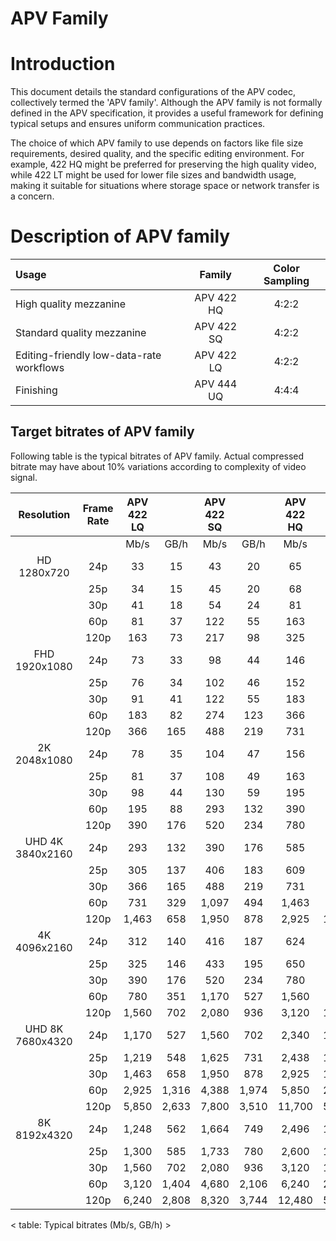 APV Family
==============

# Introduction

This document details the standard configurations of the APV codec, collectively termed the 'APV family'. Although the APV family is not formally defined in the APV specification, it provides a useful framework for defining typical setups and ensures uniform communication practices.

The choice of which APV family to use depends on factors like file size requirements, desired quality, and the specific editing environment. For example, 422 HQ might be preferred for preserving the high quality video, while 422 LT might be used for lower file sizes and bandwidth usage, making it suitable for situations where storage space or network transfer is a concern.

# Description of APV family

| Usage | Family | Color Sampling |
|:-------------|:--------------:|:------:|
| High quality mezzanine                   | APV 422 HQ | 4:2:2 | 
| Standard quality mezzanine               | APV 422 SQ | 4:2:2 | 
| Editing-friendly low-data-rate workflows | APV 422 LQ | 4:2:2 | 
| Finishing                                | APV 444 UQ | 4:4:4 | 


## Target bitrates of APV family

Following table is the typical bitrates of APV family.
Actual compressed bitrate may have about 10% variations according to complexity of video signal.

|Resolution | Frame Rate | APV 422 LQ | | APV 422 SQ | | APV 422 HQ | | APV 444 UQ | |
|:---: | :---: | :---: | :---: | :---: | :---: | :---: | :---: | :---: | :---: |
| |  | Mb/s | GB/h | Mb/s | GB/h | Mb/s | GB/h | Mb/s | GB/h|
|HD     1280x720 | 24p | 33 | 15 | 43 | 20 | 65 | 29 | 98 | 44|
| | 25p | 34 | 15 | 45 | 20 | 68 | 30 | 102 | 46|
| | 30p | 41 | 18 | 54 | 24 | 81 | 37 | 122 | 55|
| | 60p | 81 | 37 | 122 | 55 | 163 | 73 | 244 | 110|
| | 120p | 163 | 73 | 217 | 98 | 325 | 146 | 488 | 219|
|FHD     1920x1080 | 24p | 73 | 33 | 98 | 44 | 146 | 66 | 219 | 99|
| | 25p | 76 | 34 | 102 | 46 | 152 | 69 | 229 | 103|
| | 30p | 91 | 41 | 122 | 55 | 183 | 82 | 274 | 123|
| | 60p | 183 | 82 | 274 | 123 | 366 | 165 | 548 | 247|
| | 120p | 366 | 165 | 488 | 219 | 731 | 329 | 1,097 | 494|
|2K     2048x1080 | 24p | 78 | 35 | 104 | 47 | 156 | 70 | 234 | 105|
| | 25p | 81 | 37 | 108 | 49 | 163 | 73 | 244 | 110|
| | 30p | 98 | 44 | 130 | 59 | 195 | 88 | 293 | 132|
| | 60p | 195 | 88 | 293 | 132 | 390 | 176 | 585 | 263|
| | 120p | 390 | 176 | 520 | 234 | 780 | 351 | 1,170 | 527|
|UHD   4K     3840x2160 | 24p | 293 | 132 | 390 | 176 | 585 | 263 | 878 | 395|
| | 25p | 305 | 137 | 406 | 183 | 609 | 274 | 914 | 411|
| | 30p | 366 | 165 | 488 | 219 | 731 | 329 | 1,097 | 494|
| | 60p | 731 | 329 | 1,097 | 494 | 1,463 | 658 | 2,194 | 987|
| | 120p | 1,463 | 658 | 1,950 | 878 | 2,925 | 1,316 | 4,388 | 1,974|
|4K     4096x2160 | 24p | 312 | 140 | 416 | 187 | 624 | 281 | 936 | 421|
| | 25p | 325 | 146 | 433 | 195 | 650 | 293 | 975 | 439|
| | 30p | 390 | 176 | 520 | 234 | 780 | 351 | 1,170 | 527|
| | 60p | 780 | 351 | 1,170 | 527 | 1,560 | 702 | 2,340 | 1,053|
| | 120p | 1,560 | 702 | 2,080 | 936 | 3,120 | 1,404 | 4,680 | 2,106|
|UHD   8K     7680x4320 | 24p | 1,170 | 527 | 1,560 | 702 | 2,340 | 1,053 | 3,510 | 1,580|
| | 25p | 1,219 | 548 | 1,625 | 731 | 2,438 | 1,097 | 3,656 | 1,645|
| | 30p | 1,463 | 658 | 1,950 | 878 | 2,925 | 1,316 | 4,388 | 1,974|
| | 60p | 2,925 | 1,316 | 4,388 | 1,974 | 5,850 | 2,633 | 8,775 | 3,949|
| | 120p | 5,850 | 2,633 | 7,800 | 3,510 | 11,700 | 5,265 | 17,550 | 7,898|
|8K     8192x4320 | 24p | 1,248 | 562 | 1,664 | 749 | 2,496 | 1,123 | 3,744 | 1,685|
| | 25p | 1,300 | 585 | 1,733 | 780 | 2,600 | 1,170 | 3,900 | 1,755|
| | 30p | 1,560 | 702 | 2,080 | 936 | 3,120 | 1,404 | 4,680 | 2,106|
| | 60p | 3,120 | 1,404 | 4,680 | 2,106 | 6,240 | 2,808 | 9,360 | 4,212|
| | 120p | 6,240 | 2,808 | 8,320 | 3,744 | 12,480 | 5,616 | 18,720 | 8,424|


< table: Typical bitrates (Mb/s, GB/h) >


